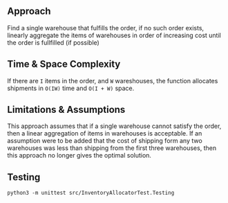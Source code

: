 ## Approach

Find a single warehouse that fulfills the order, if no such order exists, linearly aggregate the items of warehouses in order of increasing cost until the order is fullfilled (if possible)

## Time & Space Complexity

If there are `I` items in the order, and `W` wareshouses, the function allocates shipments in `O(IW)` time and `O(I + W)` space.

## Limitations & Assumptions

This approach assumes that if a single warehouse cannot satisfy the order, then a linear aggregation of items in warehouses is acceptable. If an assumption were to be added that the cost of shipping form any two warehouses was less than shipping from the first three warehouses, then this approach no longer gives the optimal solution.

## Testing

`python3 -m unittest src/InventoryAllocatorTest.Testing`
